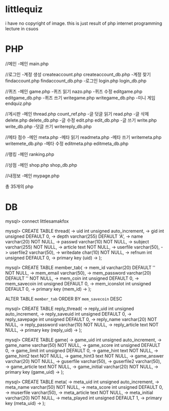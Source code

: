 # littlequiz
i have no copyright of image.
this is just result of php internet programming lecture in csuos 


# PHP
//메인
-메인 main.php


//로그인
-계정 생성 createaccount.php createaccount_db.php
-계정 찾기 findaccount.php findaccount_db.php
-로그인 login.php login_db.php



//퀴즈
-메인 game.php
-퀴즈 읽기 nazo.php
-퀴즈 수정 editgame.php editgame_db.php
-퀴즈 쓰기 writegame.php writegame_db.php
-미니 게임 endquiz.php



//게시판
-메인 thread.php count_ref.php
-글 덧글 읽기 read.php
-글 삭제 delete.php delete_db.php
-글 수정 edit.php edit_db.php
-글 쓰기 write.php write_db.php
-덧글 쓰기 writereply_db.php 


//메타 점수
-메인 meta.php
-메타 읽기 readmeta.php
-메타 쓰기 writemeta.php writemete_db.php
-메타 수정 editmeta.php editmeta_db.php


//랭킹
-메인 ranking.php


//상점
-메인 shop.php shop_db.php


//내정보
-메인 mypage.php


총 35개의 php


# DB


mysql> connect littlesamakfox

mysql> CREATE TABLE thread(
    -> uid int unsigned auto_increment,
    -> gid int unsigned DEFAULT 0,
    -> depth varchar(255) DEFAULT 'A',
    -> name varchar(20) NOT NULL,
    -> passwd varchar(10) NOT NULL,
    -> subject varchar(255) NOT NULL,
    -> article text NOT NULL,
    -> userfile varchar(50),
    -> userfile2 varchar(50),
    -> writedate char(10) NOT NULL,
    -> refnum int unsigned DEFAULT 0,
    -> primary key (uid)
    -> );

mysql> CREATE TABLE member_tab(
    -> mem_id varchar(20) DEFAULT '' NOT NULL,
    -> mem_email varchar(50),
    -> mem_password varchar(20) DEFAULT '' NOT NULL,
    -> mem_coin int unsigned DEFAULT 0,
    -> mem_savecoin int unsigned DEFAULT 0,
    -> mem_iconslot int unsigned DEFAULT 0,
    -> primary key (mem_id)
    -> );

ALTER TABLE `member_tab`  ORDER BY `mem_savecoin` DESC 


mysql> CREATE TABLE reply_thread(
    -> reply_uid int unsigned auto_increment,
    -> reply_saveuid int unsigned DEFAULT 0,
    -> reply_savepage int unsigned DEFAULT 0,
    -> reply_name varchar(20) NOT NULL,
    -> reply_password varchar(10) NOT NULL,
    -> reply_article text NOT NULL,
    -> primary key (reply_uid)
    -> );

mysql> CREATE TABLE game(
    -> game_uid int unsigned auto_increment,
    -> game_name varchar(50) NOT NULL,
    -> game_score int unsigned DEFAULT 0,
    -> game_limit int unsigned DEFAULT 0,
    -> game_hint text NOT NULL,
    -> game_hint2 text NOT NULL,
    -> game_hint3 text NOT NULL,
    -> game_answer varchar(20) NOT NULL,
    -> guserfile varchar(50),
    -> guserfile2 varchar(50),
    -> game_article text NOT NULL,
    -> game_initial varchar(20) NOT NULL,
    -> primary key (game_uid)
    -> );


mysql> CREATE TABLE meta(
    -> meta_uid int unsigned auto_increment,
    -> meta_name varchar(50) NOT NULL,
    -> meta_score int unsigned DEFAULT 0,
    -> muserfile varchar(50),
    -> meta_article text NOT NULL,
    -> meta_initial varchar(20) NOT NULL,
    -> meta_played int unsigned DEFAULT 1,
    -> primary key (meta_uid)
    -> );

